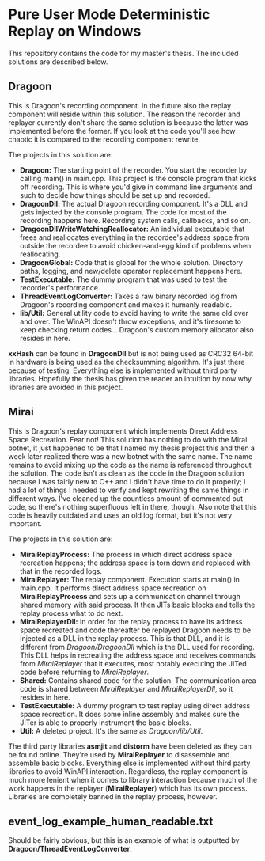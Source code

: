 # Pure User Mode Deterministic Replay on Windows
This repository contains the code for my master's thesis. The included solutions are described below.

## Dragoon
This is Dragoon's recording component. In the future also the replay component will reside within this solution. The reason the recorder and replayer currently don't share the same solution is because the latter was implemented before the former. If you look at the code you'll see how chaotic it is compared to the recording component rewrite.

The projects in this solution are:
- **Dragoon:** The starting point of the recorder. You start the recorder by calling main() in main.cpp. This project is the console program that kicks off recording. This is where you'd give in command line arguments and such to decide how things should be set up and recorded.
- **DragoonDll:** The actual Dragoon recording component. It's a DLL and gets injected by the console program. The code for most of the recording happens here. Recording system calls, callbacks, and so on.
- **DragoonDllWriteWatchingReallocator:** An individual executable that frees and reallocates everything in the recordee's address space from outside the recordee to avoid chicken-and-egg kind of problems when reallocating.
- **DragoonGlobal:** Code that is global for the whole solution. Directory paths, logging, and new/delete operator replacement happens here.
- **TestExecutable:** The dummy program that was used to test the recorder's performance.
- **ThreadEventLogConverter:** Takes a raw binary recorded log from Dragoon's recording component and makes it humanly readable.
- **lib/Util:** General utility code to avoid having to write the same old over and over. The WinAPI doesn't throw exceptions, and it's tiresome to keep checking return codes... Dragoon's custom memory allocator also resides in here.

**xxHash** can be found in **DragoonDll** but is not being used as CRC32 64-bit in hardware is being used as the checksumming algorithm. It's just there because of testing. Everything else is implemented without third party libraries. Hopefully the thesis has given the reader an intuition by now why libraries are avoided in this project.

## Mirai
This is Dragoon's replay component which implements Direct Address Space Recreation. Fear not! This solution has nothing to do with the Mirai botnet, it just happened to be that I named my thesis project this and then a week later realized there was a new botnet with the same name. The name remains to avoid mixing up the code as the name is referenced throughout the solution. The code isn't as clean as the code in the Dragoon solution because I was fairly new to C++ and I didn't have time to do it properly; I had a lot of things I needed to verify and kept rewriting the same things in different ways. I've cleaned up the countless amount of commented out code, so there's nothing superfluous left in there, though. Also note that this code is heavily outdated and uses an old log format, but it's not very important.

The projects in this solution are:
- **MiraiReplayProcess:** The process in which direct address space recreation happens; the address space is torn down and replaced with that in the recorded logs.
- **MiraiReplayer:** The replay component. Execution starts at main() in main.cpp. It performs direct address space recreation on **MiraiReplayProcess** and sets up a communication channel through shared memory with said process. It then JITs basic blocks and tells the replay process what to do next.
- **MiraiReplayerDll:** In order for the replay process to have its address space recreated and code thereafter be replayed Dragoon needs to be injected as a DLL in the replay process. This is that DLL, and it is different from *Dragoon/DragoonDll* which is the DLL used for recording. This DLL helps in recreating the address space and receives commands from *MiraiReplayer* that it executes, most notably executing the JITed code before returning to *MiraiReplayer*.
- **Shared:** Contains shared code for the solution. The communication area code is shared between *MiraiReplayer* and *MiraiReplayerDll*, so it resides in here.
- **TestExecutable:** A dummy program to test replay using direct address space recreation. It does some inline assembly and makes sure the JITer is able to properly instrument the basic blocks.
- **Util:** A deleted project. It's the same as *Dragoon/lib/Util*.

The third party libraries **asmjit** and **distorm** have been deleted as they can be found online. They're used by **MiraiReplayer** to disassemble and assemble basic blocks. Everything else is implemented without third party libraries to avoid WinAPI interaction. Regardless, the replay component is much more lenient when it comes to library interaction because much of the work happens in the replayer (**MiraiReplayer**) which has its own process. Libraries are completely banned in the replay process, however.

## event_log_example_human_readable.txt
Should be fairly obvious, but this is an example of what is outputted by **Dragoon/ThreadEventLogConverter**.